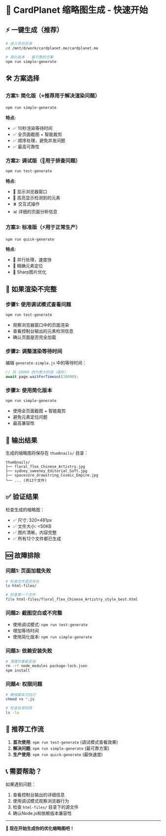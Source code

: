 # 🚀 CardPlanet 缩略图生成 - 快速开始

## ⚡ 一键生成（推荐）

```bash
# 进入项目目录
cd /mnt/d/work/cardplanet.me/cardplanet.me

# 简化版本 - 最可靠的方案
npm run simple-generate
```

## 🛠️ 方案选择

### 方案1: 简化版（⭐推荐用于解决渲染问题）
```bash
npm run simple-generate
```
**特点:**
- ✅ 10秒渲染等待时间
- ✅ 全页面截图 + 智能裁剪
- ✅ 顺序处理，避免并发问题
- ✅ 最高可靠性

### 方案2: 调试版（🐛用于排查问题）
```bash
npm run test-generate
```
**特点:**
- 👀 显示浏览器窗口
- 🔴 高亮显示检测到的元素
- ⏸️ 交互式操作
- 📊 详细的页面分析信息

### 方案3: 标准版（⚡用于正常生产）
```bash
npm run quick-generate
```
**特点:**
- 🚀 并行处理，速度快
- 🎯 精确元素定位
- 🎨 Sharp图片优化

## 🔧 如果渲染不完整

### 步骤1: 使用调试模式查看问题
```bash
npm run test-generate
```
- 观察浏览器窗口中的页面渲染
- 查看控制台输出的元素检测信息
- 确认页面是否完全加载

### 步骤2: 调整渲染等待时间
编辑 `generate-simple.js` 中的等待时间：
```javascript
// 将 10000 改为更大的值（毫秒）
await page.waitForTimeout(10000);
```

### 步骤3: 使用简化版本
```bash
npm run simple-generate
```
- 使用全页面截图 + 智能裁剪
- 避免元素定位问题
- 最高兼容性

## 📁 输出结果

生成的缩略图将保存在 `thumbnails/` 目录：
```
thumbnails/
├── floral_flex_Chinese_Artistry.jpg
├── sydney_sweeney_Editorial_Soft.jpg
├── spacecore_drawstring_Cosmic_Empire.jpg
└── ... (共12个文件)
```

## ✅ 验证结果

检查生成的缩略图：
- ✅ 尺寸: 320×481px
- ✅ 文件大小: <50KB
- ✅ 图片清晰，内容完整
- ✅ 所有12个文件都已生成

## 🆘 故障排除

### 问题1: 页面加载失败
```bash
# 检查文件是否存在
ls html-files/

# 检查第一个文件
file html-files/floral_flex_Chinese_Artistry_style_best.html
```

### 问题2: 截图空白或不完整
- 使用调试模式: `npm run test-generate`
- 增加等待时间
- 使用简化版本: `npm run simple-generate`

### 问题3: 依赖安装失败
```bash
# 清理并重新安装
rm -rf node_modules package-lock.json
npm install
```

### 问题4: 权限问题
```bash
# 确保脚本可执行
chmod +x *.js

# 检查目录权限
ls -la
```

## 🎯 推荐工作流

1. **首次使用**: `npm run test-generate` (调试模式查看效果)
2. **解决问题**: `npm run simple-generate` (最可靠方案)  
3. **生产使用**: `npm run quick-generate` (最快速度)

## 📞 需要帮助？

如果遇到问题：
1. 查看控制台输出的详细信息
2. 使用调试模式观察浏览器行为
3. 检查 `html-files/` 目录下的源文件
4. 确认Node.js和依赖版本兼容性

---

**🎉 现在开始生成你的优化缩略图吧！**
